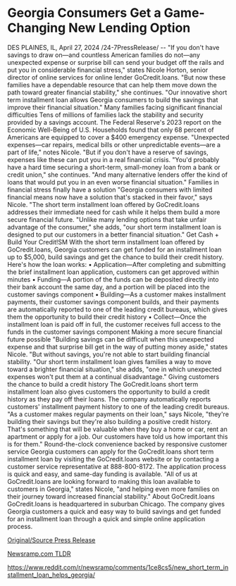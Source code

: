 # Georgia Consumers Get a Game-Changing New Lending Option

DES PLAINES, IL, April 27, 2024 /24-7PressRelease/ -- "If you don't have savings to draw on—and countless American families do not—any unexpected expense or surprise bill can send your budget off the rails and put you in considerable financial stress," states Nicole Horton, senior director of online services for online lender GoCredit.loans.  "But now these families have a dependable resource that can help them move down the path toward greater financial stability," she continues. "Our innovative short term installment loan allows Georgia consumers to build the savings that improve their financial situation."  Many families facing significant financial difficulties  Tens of millions of families lack the stability and security provided by a savings account. The Federal Reserve's 2023 report on the Economic Well-Being of U.S. Households found that only 68 percent of Americans are equipped to cover a $400 emergency expense.  "Unexpected expenses—car repairs, medical bills or other unpredictable events—are a part of life," notes Nicole. "But if you don't have a reserve of savings, expenses like these can put you in a real financial crisis.  "You'd probably have a hard time securing a short-term, small-money loan from a bank or credit union," she continues. "And many alternative lenders offer the kind of loans that would put you in an even worse financial situation."  Families in financial stress finally have a solution  "Georgia consumers with limited financial means now have a solution that's stacked in their favor," says Nicole. "The short term installment loan offered by GoCredit.loans addresses their immediate need for cash while it helps them build a more secure financial future.  "Unlike many lending options that take unfair advantage of the consumer," she adds, "our short term installment loan is designed to put our customers in a better financial situation."  Get Cash + Build Your Credit!SM  With the short term installment loan offered by GoCredit.loans, Georgia customers can get funded for an installment loan up to $5,000, build savings and get the chance to build their credit history.  Here's how the loan works:  •	Application—After completing and submitting the brief installment loan application, customers can get approved within minutes   •	Funding—A portion of the funds can be deposited directly into their bank account the same day, and a portion will be placed into the customer savings component  •	Building—As a customer makes installment payments, their customer savings component builds, and their payments are automatically reported to one of the leading credit bureaus, which gives them the opportunity to build their credit history  •	Collect—Once the installment loan is paid off in full, the customer receives full access to the funds in the customer savings component  Making a more secure financial future possible  "Building savings can be difficult when this unexpected expense and that surprise bill get in the way of putting money aside," states Nicole. "But without savings, you're not able to start building financial stability.  "Our short term installment loan gives families a way to move toward a brighter financial situation," she adds, "one in which unexpected expenses won't put them at a continual disadvantage."  Giving customers the chance to build a credit history   The GoCredit.loans short term installment loan also gives customers the opportunity to build a credit history as they pay off their loans. The company automatically reports customers' installment payment history to one of the leading credit bureaus.   "As a customer makes regular payments on their loan," says Nicole, "they're building their savings but they're also building a positive credit history. That's something that will be valuable when they buy a home or car, rent an apartment or apply for a job. Our customers have told us how important this is for them."  Round-the-clock convenience backed by responsive customer service  Georgia customers can apply for the GoCredit.loans short term installment loan by visiting the GoCredit.loans website or by contacting a customer service representative at 888-800-8172.   The application process is quick and easy, and same-day funding is available.   "All of us at GoCredit.loans are looking forward to making this loan available to customers in Georgia," states Nicole, "and helping even more families on their journey toward increased financial stability."  About GoCredit.loans  GoCredit.loans is headquartered in suburban Chicago. The company gives Georgia customers a quick and easy way to build savings and get funded for an installment loan through a quick and simple online application process. 

[Original/Source Press Release](https://www.24-7pressrelease.com/press-release/510418/georgia-consumers-get-a-game-changing-new-lending-option)
                    

[Newsramp.com TLDR](None) 

https://www.reddit.com/r/newsramp/comments/1ce8cs5/new_short_term_installment_loan_helps_georgia/
